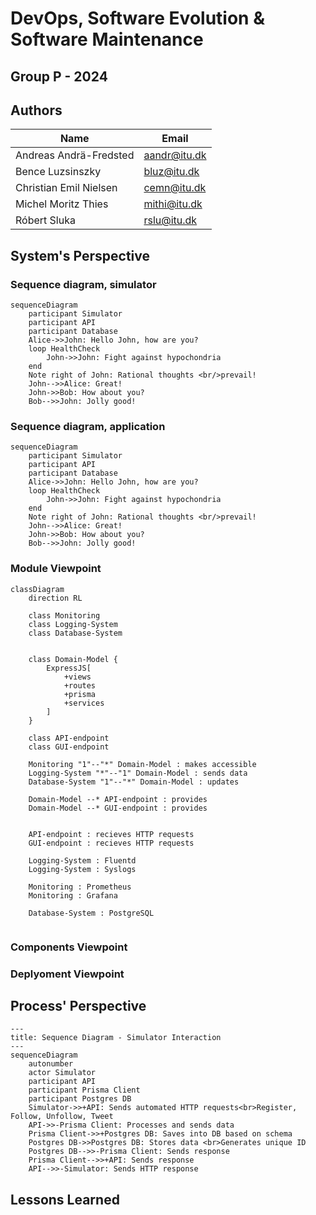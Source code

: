 # DevOps, Software Evolution & Software Maintenance

## Group P - 2024

## Authors

| Name | Email |
|------|-------|
| Andreas Andrä-Fredsted | <aandr@itu.dk> |
| Bence Luzsinszky | <bluz@itu.dk> |
| Christian Emil Nielsen | <cemn@itu.dk> |
| Michel Moritz Thies | <mithi@itu.dk> |
| Róbert Sluka | <rslu@itu.dk> |

## System's Perspective


### Sequence diagram, simulator

```mermaid
sequenceDiagram
    participant Simulator
    participant API
    participant Database
    Alice->>John: Hello John, how are you?
    loop HealthCheck
        John->>John: Fight against hypochondria
    end
    Note right of John: Rational thoughts <br/>prevail!
    John-->>Alice: Great!
    John->>Bob: How about you?
    Bob-->>John: Jolly good!
```

### Sequence diagram, application

```mermaid
sequenceDiagram
    participant Simulator
    participant API
    participant Database
    Alice->>John: Hello John, how are you?
    loop HealthCheck
        John->>John: Fight against hypochondria
    end
    Note right of John: Rational thoughts <br/>prevail!
    John-->>Alice: Great!
    John->>Bob: How about you?
    Bob-->>John: Jolly good!
```

### Module Viewpoint

```mermaid
classDiagram
    direction RL

    class Monitoring
    class Logging-System
    class Database-System


    class Domain-Model {
        ExpressJS[
            +views
            +routes
            +prisma
            +services
        ]
    }
    
    class API-endpoint
    class GUI-endpoint

    Monitoring "1"--"*" Domain-Model : makes accessible
    Logging-System "*"--"1" Domain-Model : sends data
    Database-System "1"--"*" Domain-Model : updates

    Domain-Model --* API-endpoint : provides
    Domain-Model --* GUI-endpoint : provides
  

    API-endpoint : recieves HTTP requests 
    GUI-endpoint : recieves HTTP requests 

    Logging-System : Fluentd
    Logging-System : Syslogs

    Monitoring : Prometheus
    Monitoring : Grafana

    Database-System : PostgreSQL


```

### Components Viewpoint

### Deplyoment Viewpoint

## Process' Perspective

```mermaid
---
title: Sequence Diagram - Simulator Interaction
---
sequenceDiagram
    autonumber
    actor Simulator
    participant API
    participant Prisma Client
    participant Postgres DB
    Simulator->>+API: Sends automated HTTP requests<br>Register, Follow, Unfollow, Tweet
    API->>-Prisma Client: Processes and sends data
    Prisma Client->>+Postgres DB: Saves into DB based on schema 
    Postgres DB->>Postgres DB: Stores data <br>Generates unique ID
    Postgres DB-->>-Prisma Client: Sends response
    Prisma Client-->>+API: Sends response
    API-->>-Simulator: Sends HTTP response 
```

## Lessons Learned
